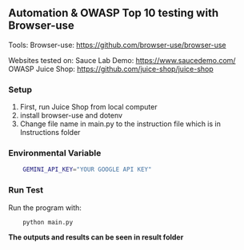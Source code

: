 ## Automation & OWASP Top 10 testing with Browser-use

Tools:
Browser-use: https://github.com/browser-use/browser-use

Websites tested on:
Sauce Lab Demo: https://www.saucedemo.com/
OWASP Juice Shop: https://github.com/juice-shop/juice-shop

### Setup
1. First, run Juice Shop from local computer
2. install browser-use and dotenv
3. Change file name in main.py to the instruction file which is in Instructions folder

### Environmental Variable

```bash
    GEMINI_API_KEY="YOUR GOOGLE API KEY"
```

### Run Test
Run the program with:
```bash
    python main.py
```

**The outputs and results can be seen in result folder**